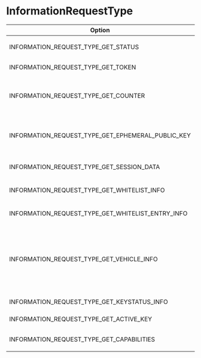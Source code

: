 # InformationRequestType
Option|Description
-|-
INFORMATION_REQUEST_TYPE_GET_STATUS|Returns a [`VehicleStatus`](../rcv/vehiclestatus) message
INFORMATION_REQUEST_TYPE_GET_TOKEN|Returns the vehicle's token, ...
INFORMATION_REQUEST_TYPE_GET_COUNTER|Returns the current crypto counter, can't seem to get it to work, don't see a point
INFORMATION_REQUEST_TYPE_GET_EPHEMERAL_PUBLIC_KEY|Returns the vehicle's ephemeral key, unknown expiration time
INFORMATION_REQUEST_TYPE_GET_SESSION_DATA|Returns a [`SessionInfo`](../rcv/sessioninfo) message
INFORMATION_REQUEST_TYPE_GET_WHITELIST_INFO|Returns a [`WhitelistInfo`](../rcv/whitelistinfo) message
INFORMATION_REQUEST_TYPE_GET_WHITELIST_ENTRY_INFO|Returns a [`WhitelistEntryInfo`](../rcv/whitelistentryinfo) message
INFORMATION_REQUEST_TYPE_GET_VEHICLE_INFO|Returns a [`VehicleInfo`](../rcv/vehicleinfo) message, but I couldn't get it to work, the vehicle normally sends info automatically when needed, so not a problem
INFORMATION_REQUEST_TYPE_GET_KEYSTATUS_INFO|Returns a [`KeyStatus`](../rcv/keystatus) message
INFORMATION_REQUEST_TYPE_GET_ACTIVE_KEY|Returns a [`ActiveKey`](../rcv/activekey) message
INFORMATION_REQUEST_TYPE_GET_CAPABILITIES|Returns a [`Capabilities`](../rcv/capabilities) message

